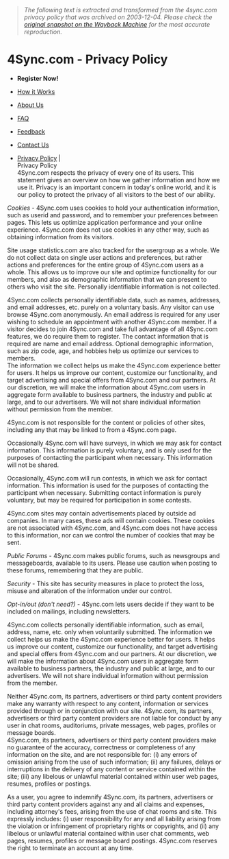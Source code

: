 > *The following text is extracted and transformed from the 4sync.com privacy policy that was archived on 2003-12-04. Please check the [original snapshot on the Wayback Machine](https://web.archive.org/web/20031204212330id_/http%3A//www.4sync.com/forsync/privacy.asp) for the most accurate reproduction.*

# 4Sync.com - Privacy Policy

  

* **Register Now!**  

* [How it Works](https://web.archive.org/forsync/howitworks.asp)  

* [About Us](https://web.archive.org/forsync/about.asp)  

* [FAQ](https://web.archive.org/forsync/faq.asp)  

* [Feedback](https://web.archive.org/forsync/feedback.asp)  

* [Contact Us](https://web.archive.org/forsync/contact.asp)  

* [Privacy Policy](https://web.archive.org/forsync/privacy.asp)
|    
Privacy Policy   
4Sync.com respects the privacy of every one of its users. This statement gives an overview on how we gather information and how we use it. Privacy is an important concern in today's online world, and it is our policy to protect the privacy of all visitors to the best of our ability. 

_Cookies -_ 4Sync.com uses cookies to hold your authentication information, such as userid and password, and to remember your preferences between pages. This lets us optimize application performance and your online experience. 4Sync.com does not use cookies in any other way, such as obtaining information from its visitors. 

Site usage statistics.com are also tracked for the usergroup as a whole. We do not collect data on single user actions and preferences, but rather actions and preferences for the entire group of 4Sync.com users as a whole. This allows us to improve our site and optimize functionality for our members, and also as demographic information that we can present to others who visit the site. Personally identifiable information is not collected. 

4Sync.com collects personally identifiable data, such as names, addresses, and email addresses, etc. purely on a voluntary basis. Any visitor can use browse 4Sync.com anonymously. An email address is required for any user wishing to schedule an appointment with another 4Sync.com member. If a visitor decides to join 4Sync.com and take full advantage of all 4Sync.com features, we do require them to register. The contact information that is required are name and email address. Optional demographic information, such as zip code, age, and hobbies help us optimize our services to members.   
The information we collect helps us make the 4Sync.com experience better for users. It helps us improve our content, customize our functionality, and target advertising and special offers from 4Sync.com and our partners. At our discretion, we will make the information about 4Sync.com users in aggregate form available to business partners, the industry and public at large, and to our advertisers. We will not share individual information without permission from the member. 

4Sync.com is not responsible for the content or policies of other sites, including any that may be linked to from a 4Sync.com page. 

Occasionally 4Sync.com will have surveys, in which we may ask for contact information. This information is purely voluntary, and is only used for the purposes of contacting the participant when necessary. This information will not be shared. 

Occasionally, 4Sync.com will run contests, in which we ask for contact information. This information is used for the purposes of contacting the participant when necessary. Submitting contact information is purely voluntary, but may be required for participation in some contests. 

4Sync.com sites may contain advertisements placed by outside ad companies. In many cases, these ads will contain cookies. These cookies are not associated with 4Sync.com, and 4Sync.com does not have access to this information, nor can we control the number of cookies that may be sent. 

_Public Forums_ \- 4Sync.com makes public forums, such as newsgroups and messageboards, available to its users. Please use caution when posting to these forums, remembering that they are public. 

_Security_ \- This site has security measures in place to protect the loss, misuse and alteration of the information under our control. 

_Opt-in/out (don't need?)_ \- 4Sync.com lets users decide if they want to be included on mailings, including newsletters. 

4Sync.com collects personally identifiable information, such as email, address, name, etc. only when voluntarily submitted. The information we collect helps us make the 4Sync.com experience better for users. It helps us improve our content, customize our functionality, and target advertising and special offers from 4Sync.com and our partners. At our discretion, we will make the information about 4Sync.com users in aggregate form available to business partners, the industry and public at large, and to our advertisers. We will not share individual information without permission from the member. 

Neither 4Sync.com, its partners, advertisers or third party content providers make any warranty with respect to any content, information or services provided through or in conjunction with our site. 4Sync.com, its partners, advertisers or third party content providers are not liable for conduct by any user in chat rooms, auditoriums, private messages, web pages, profiles or message boards.   
4Sync.com, its partners, advertisers or third party content providers make no guarantee of the accuracy, correctness or completeness of any information on the site, and are not responsible for: (i) any errors of omission arising from the use of such information; (ii) any failures, delays or interruptions in the delivery of any content or service contained within the site; (iii) any libelous or unlawful material contained within user web pages, resumes, profiles or postings. 

As a user, you agree to indemnify 4Sync.com, its partners, advertisers or third party content providers against any and all claims and expenses, including attorney's fees, arising from the use of chat rooms and site. This expressly includes: (i) user responsibility for any and all liability arising from the violation or infringement of proprietary rights or copyrights, and (ii) any libelous or unlawful material contained within user chat comments, web pages, resumes, profiles or message board postings. 4Sync.com reserves the right to terminate an account at any time. 
